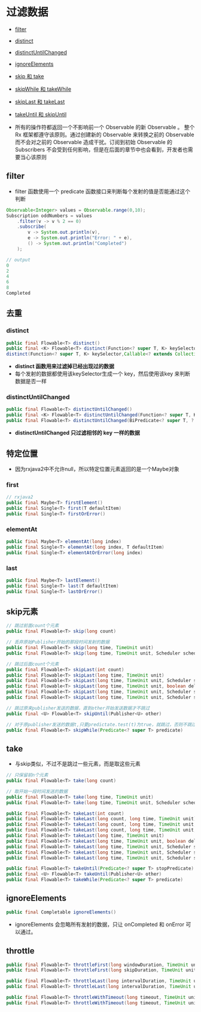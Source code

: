 # 过滤数据

- [filter](#filter)
- [distinct](#distinct)
- [distinctUntilChanged](#distinctuntilchanged)
- [ignoreElements](#ignoreelements)
- [skip 和 take](#skip-和-take)
- [skipWhile 和 takeWhile](#skipwhile-和-takewhile)
- [skipLast 和 takeLast](#skiplast-和-takelast)
- [takeUntil 和 skipUntil](#takeuntil-和-skipuntil)

- 所有的操作符都返回一个不影响前一个 Observable 的新 Observable 。 整个 Rx 框架都遵守该原则。通过创建新的 Observable 来转换之前的 Observable而不会对之前的 Observable 造成干扰。订阅到初始 Observable 的 Subscribers 不会受到任何影响，但是在后面的章节中也会看到，开发者也需要当心该原则

## filter

- filter 函数使用一个 predicate 函数接口来判断每个发射的值是否能通过这个判断

```java
Observable<Integer> values = Observable.range(0,10);
Subscription oddNumbers = values
    .filter(v -> v % 2 == 0)
    .subscribe(
        v -> System.out.println(v),
        e -> System.out.println("Error: " + e),
        () -> System.out.println("Completed")
    );

// output
0
2
4
6
8
Completed
```

## 去重

### distinct

```java
public final Flowable<T> distinct()
public final <K> Flowable<T> distinct(Function<? super T, K> keySelector)
distinct(Function<? super T, K> keySelector,Callable<? extends Collection<? super K>> collectionSupplier)
```

- **distinct 函数用来过滤掉已经出现过的数据**
- 每个发射的数据都使用该keySelector生成一个 key，然后使用该key 来判断数据是否一样

### distinctUntilChanged

```java
public final Flowable<T> distinctUntilChanged()
public final <K> Flowable<T> distinctUntilChanged(Function<? super T, K> keySelector)
public final Flowable<T> distinctUntilChanged(BiPredicate<? super T, ? super T> comparer)
```

- **distinctUntilChanged 只过滤相邻的 key 一样的数据**

## 特定位置

- 因为rxjava2中不允许null，所以特定位置元素返回的是一个Maybe对象

### first

```java
// rxjava2
public final Maybe<T> firstElement()
public final Single<T> first(T defaultItem)
public final Single<T> firstOrError()
```

### elementAt

```java
public final Maybe<T> elementAt(long index)
public final Single<T> elementAt(long index, T defaultItem)
public final Single<T> elementAtOrError(long index)
```

### last

```java
public final Maybe<T> lastElement()
public final Single<T> last(T defaultItem)
public final Single<T> lastOrError()
```

## skip元素

```java
// 跳过前面count个元素
public final Flowable<T> skip(long count)

// 丢弃原始Publisher开始的那段时间发射的数据
public final Flowable<T> skip(long time, TimeUnit unit)
public final Flowable<T> skip(long time, TimeUnit unit, Scheduler scheduler)

// 跳过后面count个元素
public final Flowable<T> skipLast(int count)
public final Flowable<T> skipLast(long time, TimeUnit unit)
public final Flowable<T> skipLast(long time, TimeUnit unit, Scheduler scheduler)
public final Flowable<T> skipLast(long time, TimeUnit unit, boolean delayError)
public final Flowable<T> skipLast(long time, TimeUnit unit, Scheduler scheduler, boolean delayError)
public final Flowable<T> skipLast(long time, TimeUnit unit, Scheduler scheduler, boolean delayError, int bufferSize)

// 跳过原来publisher发送的数据，直到other开始发送数据才不跳过
public final <U> Flowable<T> skipUntil(Publisher<U> other)

// 对于原publisher发送的数据t,只要predictate.test(t)为true，就跳过，否则不跳过
public final Flowable<T> skipWhile(Predicate<? super T> predicate)
```

## take

- 与skip类似，不过不是跳过一些元素，而是取这些元素

```java
// 只保留前n个元素
public final Flowable<T> take(long count)

// 取开始一段时间发送的数据
public final Flowable<T> take(long time, TimeUnit unit)
public final Flowable<T> take(long time, TimeUnit unit, Scheduler scheduler)

public final Flowable<T> takeLast(int count)
public final Flowable<T> takeLast(long count, long time, TimeUnit unit)
public final Flowable<T> takeLast(long count, long time, TimeUnit unit, Scheduler scheduler)
public final Flowable<T> takeLast(long count, long time, TimeUnit unit, Scheduler scheduler, boolean delayError, int bufferSize)
public final Flowable<T> takeLast(long time, TimeUnit unit)
public final Flowable<T> takeLast(long time, TimeUnit unit, boolean delayError)
public final Flowable<T> takeLast(long time, TimeUnit unit, Scheduler scheduler)
public final Flowable<T> takeLast(long time, TimeUnit unit, Scheduler scheduler, boolean delayError)
public final Flowable<T> takeLast(long time, TimeUnit unit, Scheduler scheduler, boolean delayError, int bufferSize)

public final Flowable<T> takeUntil(Predicate<? super T> stopPredicate)
public final <U> Flowable<T> takeUntil(Publisher<U> other)
public final Flowable<T> takeWhile(Predicate<? super T> predicate)
```

## ignoreElements

```java
public final Completable ignoreElements()
```

- ignoreElements 会忽略所有发射的数据，只让 onCompleted 和 onError 可以通过。

## throttle

```java
public final Flowable<T> throttleFirst(long windowDuration, TimeUnit unit)
public final Flowable<T> throttleFirst(long skipDuration, TimeUnit unit, Scheduler scheduler)

public final Flowable<T> throttleLast(long intervalDuration, TimeUnit unit)
public final Flowable<T> throttleLast(long intervalDuration, TimeUnit unit, Scheduler scheduler)

public final Flowable<T> throttleWithTimeout(long timeout, TimeUnit unit)
public final Flowable<T> throttleWithTimeout(long timeout, TimeUnit unit, Scheduler scheduler)
```

